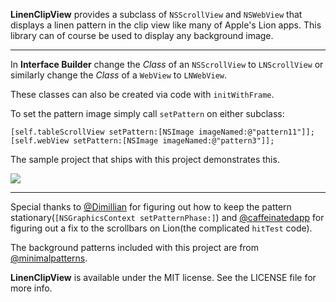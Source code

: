 **LinenClipView** provides a subclass of `NSScrollView` and `NSWebView` 
that displays a linen pattern in the clip view like many of Apple's Lion apps. This library can of course be used to display any background image.

---

In **Interface Builder** change the *Class* of an `NSScrollView` to `LNScrollView` or similarly change the *Class* of a `WebView` to `LNWebView`.

These classes can also be created via code with `initWithFrame`.

To set the pattern image simply call `setPattern` on either subclass:

``` obj-c
[self.tableScrollView setPattern:[NSImage imageNamed:@"pattern11"]];
[self.webView setPattern:[NSImage imageNamed:@"pattern3"]];
```

The sample project that ships with this project demonstrates this.

![](https://github.com/kgn/LinenClipView/raw/master/Screenshot.png)

---

Special thanks to [@Dimillian](https://twitter.com/#!/dimillian) for figuring out how to keep the 
pattern stationary(`[NSGraphicsContext setPatternPhase:]`) and [@caffeinatedapp](https://twitter.com/#!/caffeinatedapp) for figuring out a fix to the scrollbars on Lion(the complicated `hitTest` code).

The background patterns included with this project are from [@minimalpatterns](http://www.minimal-patterns.com).

**LinenClipView** is available under the MIT license. See the LICENSE file for more info.